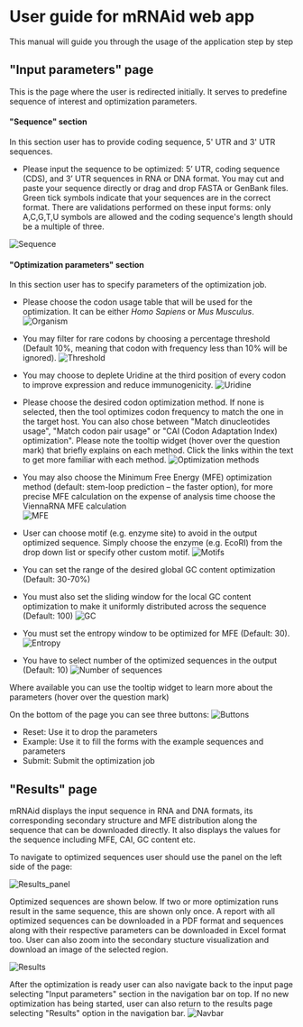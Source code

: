 # User guide for mRNAid web app

This manual will guide you through the usage of the application step by step

## "Input parameters" page

This is the page where the user is redirected initially. It serves to predefine sequence of interest and optimization
parameters.

#### "Sequence" section

In this section user has to provide coding sequence, 5' UTR and 3' UTR sequences.

* Please input the sequence to be optimized: 5’ UTR, coding sequence (CDS), and 3’ UTR sequences in RNA or DNA format. 
You may cut and paste your sequence directly or drag and drop FASTA or GenBank files.  Green tick symbols indicate that 
your sequences are in the correct format.  There are validations performed on these input forms: only A,C,G,T,U symbols
are allowed and the coding sequence's length should be a multiple of three.

![Sequence](./images/Sequence.png)

#### "Optimization parameters" section

In this section user has to specify parameters of the optimization job.

* Please choose the codon usage table that will be used for the optimization. It can be either *Homo Sapiens* or 
*Mus Musculus*.
![Organism](./images/Organism.png)

* You may filter for rare codons by choosing a percentage threshold (Default 10%, meaning that codon with frequency less
 than 10% will be ignored).
 ![Threshold](./images/Threshold.png)
* You may choose to deplete Uridine at the third position of every codon to improve expression and reduce immunogenicity.
 ![Uridine](./images/Uridine.png)
* Please choose the desired codon optimization method. If none is selected, then the tool optimizes codon frequency to match
the one in the target host. You can also chose between "Match dinucleotides usage", "Match codon pair usage" or 
"CAI (Codon Adaptation Index) optimization". Please note the tooltip widget (hover over the question mark) that briefly
 explains on each method. Click the links within the text to get more familiar with each method.
 ![Optimization methods](./images/Optimization_methods.png)
* You may also choose the Minimum Free Energy (MFE) optimization method (default: stem-loop prediction – the faster option),
 for more precise MFE calculation on the expense of analysis time choose the ViennaRNA MFE calculation   
 ![MFE](./images/MFE.png)
* User can choose motif (e.g. enzyme site) to avoid in the output optimized sequence. Simply choose the enzyme (e.g. EcoRI)
 from the drop down list or specify other custom motif.
![Motifs](./images/Motifs.png)
 * You can set the range of the desired global GC content optimization (Default: 30-70%) 
* You must also set the sliding window for the local GC content optimization to make it uniformly distributed across the 
sequence  (Default: 100) 
![GC](./images/GC.png)
* You must set the entropy window to be optimized for MFE (Default: 30).
![Entropy](./images/Entropy.png)
* You have to select number of the optimized sequences in the output (Default: 10)
![Number of sequences](./images/Number_of_sequences.png)

Where available you can use the tooltip widget to learn more about the parameters (hover over the question mark) 

On the bottom of the page you can see three buttons:
![Buttons](./images/Buttons.png)
* Reset: Use it to drop the parameters
* Example: Use it to fill the forms with the example sequences and parameters
* Submit: Submit the optimization job


## "Results" page

mRNAid displays the input sequence in RNA and DNA formats, its corresponding secondary structure and MFE distribution along 
the sequence that can be downloaded directly. It also displays the values for the sequence including MFE, CAI, GC content
 etc. 
 
To navigate to optimized sequences user should use the panel on the left side of the page:

![Results_panel](./images/Results_panel.png)

Optimized sequences are shown below. If two or more optimization runs result in the same sequence, this are shown 
 only once. A report with all optimized sequences can be downloaded in a PDF format and sequences along with their 
 respective parameters can be downloaded in Excel format too.  User can also zoom into the secondary stucture visualization
 and download an image of the selected region.
 
![Results](./images/Results.png)

After the optimization is ready user can also navigate back to the input page selecting "Input parameters" section
in the navigation bar on top. If no new optimization has being started, user can also return to the results page selecting
"Results" option in the navigation bar.
![Navbar](./images/Navbar.png)




